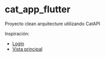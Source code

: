 # cat_app_flutter
Proyecto clean arquitecture utilizando CatAPI

Inspiración:
- [Login](https://co.pinterest.com/pin/292874782038617767/)
- [Vista principal](https://co.pinterest.com/pin/1101974602566328544/)
